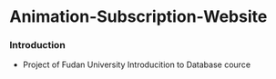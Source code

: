 # Animation-Subscription-Website

### Introduction
* Project of Fudan University Introducition to Database cource
